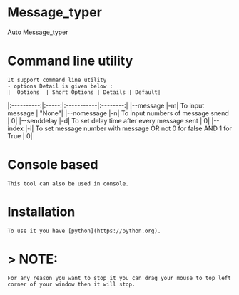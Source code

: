 # Message_typer
 Auto Message_typer

# Command line utility
    It support command line utility
    - options Detail is given below :
    |  Options  | Short Options | Details | Default|
|:----------:|:-----:|:-----------|:--------:|
|--message |-m| To input message | "None"|
|--nomessage |-n| To input numbers of message snend | 0|
|--senddelay |-d| To set delay time after every message sent  | 0|
|--index |-i| To set message number with message OR not 0 for false AND 1 for True | 0|

# Console based
    This tool can also be used in console.

# Installation
    To use it you have [python](https://python.org).

# > NOTE:
    For any reason you want to stop it you can drag your mouse to top left corner of your window then it will stop.